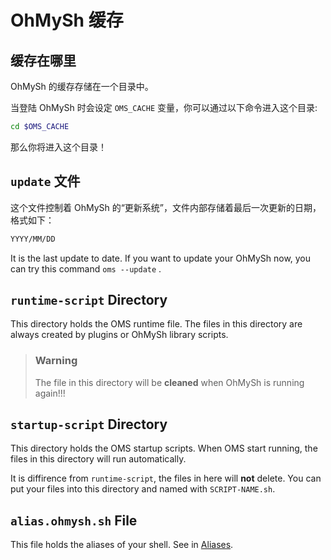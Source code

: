 # OhMySh 缓存

## 缓存在哪里

OhMySh 的缓存存储在一个目录中。

当登陆 OhMySh 时会设定 `OMS_CACHE` 变量，你可以通过以下命令进入这个目录:

```bash
cd $OMS_CACHE
```

那么你将进入这个目录！

## `update` 文件

这个文件控制着 OhMySh 的“更新系统”，文件内部存储着最后一次更新的日期，格式如下：

```bash
YYYY/MM/DD
```

It is the last update to date. If you want to update your OhMySh now, you can try this command `oms --update` .

## `runtime-script` Directory

This directory holds the OMS runtime file. The files in this directory are always created by plugins or OhMySh library scripts.

> ### Warning
> 
> The file in this directory will be **cleaned** when OhMySh is running again!!!
> 

## `startup-script` Directory

This directory holds the OMS startup scripts. When OMS start running, the files in this directory will run automatically.

It is diffirence from `runtime-script`, the files in here will **not** delete. You can put your files into this directory and named with `SCRIPT-NAME.sh`.

## `alias.ohmysh.sh` File

This file holds the aliases of your shell. See in [Aliases](https://ohmysh.github.io/docs-v2/#/using/alias).
